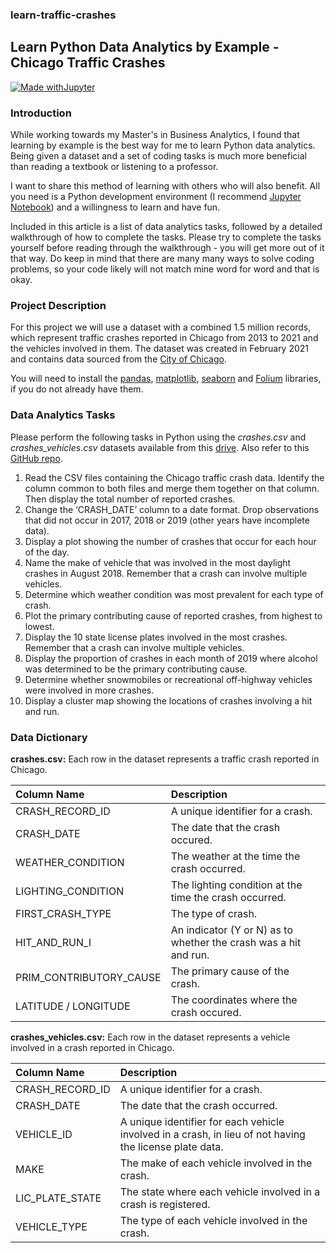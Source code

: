 ### learn-traffic-crashes
## Learn Python Data Analytics by Example - Chicago Traffic Crashes

[![Made withJupyter](https://img.shields.io/badge/Made%20with-Jupyter-orange?style=for-the-badge&logo=Jupyter)](https://jupyter.org/try)

### Introduction

While working towards my Master's in Business Analytics, I found that learning by example is the best way for me to learn Python data analytics.  Being given a dataset and a set of coding tasks is much more beneficial than reading a textbook or listening to a professor.  

I want to share this method of learning with others who will also benefit.  All you need is a Python development environment (I recommend [Jupyter Notebook](https://jupyter.org/)) and a willingness to learn and have fun.

Included in this article is a list of data analytics tasks, followed by a detailed walkthrough of how to complete the tasks.  Please try to complete the tasks yourself before reading through the walkthrough - you will get more out of it that way.  Do keep in mind that there are many many ways to solve coding problems, so your code likely will not match mine word for word and that is okay.

### Project Description

For this project we will use a dataset with a combined 1.5 million records, which represent traffic crashes reported in Chicago from 2013 to 2021 and the vehicles involved in them.  The dataset was created in February 2021 and contains data sourced from the [City of Chicago](https://data.cityofchicago.org/Transportation/Traffic-Crashes-Vehicles/68nd-jvt3).

You will need to install the [pandas](https://pandas.pydata.org/), [matplotlib](https://matplotlib.org/), [seaborn](https://seaborn.pydata.org/index.html) and [Folium](https://python-visualization.github.io/folium/) libraries, if you do not already have them.


### Data Analytics Tasks

Please perform the following tasks in Python using the *crashes.csv* and *crashes_vehicles.csv* datasets available from this [drive](https://1drv.ms/u/s!AoQYKisAOe1libRT6GTcLP6n_B75hA?e=yTTaEr).  Also refer to this [GitHub repo](https://github.com/nickdcox/learn-traffic-crashes).
1. Read the CSV files containing the Chicago traffic crash data.  Identify the column common to both files and merge them together on that column.  Then display the total number of reported crashes.
2. Change the ‘CRASH_DATE’ column to a date format.  Drop observations that did not occur in 2017, 2018 or 2019 (other years have incomplete data).
3. Display a plot showing the number of crashes that occur for each hour of the day.
4. Name the make of vehicle that was involved in the most daylight crashes in August 2018.  Remember that a crash can involve multiple vehicles.
5. Determine which weather condition was most prevalent for each type of crash.
6. Plot the primary contributing cause of reported crashes, from highest to lowest.
7. Display the 10 state license plates involved in the most crashes.  Remember that a crash can involve multiple vehicles.
8. Display the proportion of crashes in each month of 2019 where alcohol was determined to be the primary contributing cause.
9. Determine whether snowmobiles or recreational off-highway vehicles were involved in more crashes.
10. Display a cluster map showing the locations of crashes involving a hit and run.


### Data Dictionary

**crashes.csv:** Each row in the dataset represents a traffic crash reported in Chicago.

| Column Name | Description |
| :--- | :----------- |
| CRASH_RECORD_ID | A unique identifier for a crash. |
| CRASH_DATE | The date that the crash occured. |
| WEATHER_CONDITION | The weather at the time the crash occurred. |
| LIGHTING_CONDITION | The lighting condition at the time the crash occurred. |
| FIRST_CRASH_TYPE | The type of crash. |
| HIT_AND_RUN_I | An indicator (Y or N) as to whether the crash was a hit and run. |
| PRIM_CONTRIBUTORY_CAUSE | The primary cause of the crash. |
| LATITUDE / LONGITUDE | The coordinates where the crash occured. |

**crashes_vehicles.csv:** Each row in the dataset represents a vehicle involved in a crash reported in Chicago.

| Column Name | Description |
| :--- | :----------- |
| CRASH_RECORD_ID | A unique identifier for a crash. |
| CRASH_DATE | The date that the crash occurred. |
| VEHICLE_ID | A unique identifier for each vehicle involved in a crash, in lieu of not having the license plate data. |
| MAKE | The make of each vehicle involved in the crash. |
| LIC_PLATE_STATE | The state where each vehicle involved in a crash is registered. |
| VEHICLE_TYPE | The type of each vehicle involved in the crash. |
